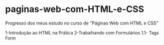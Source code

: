 # paginas-web-com-HTML-e-CSS
Progresso dos meus estudo no curso de "Páginas Web com HTML e CSS"

1-Introdução ao HTML na Prática
2-Trabalhando com Formulários
    1.1- Tags Form
    
